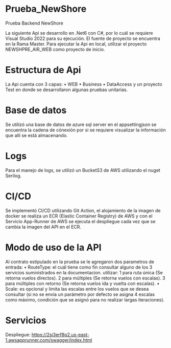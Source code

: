 # Prueba_NewShore
Prueba Backend NewShore

La siguiente Api se desarrollo en .Net6 con C#, por lo cuál se requiere Visual Studio 2022 para su ejecución. El fuente de proyecto se encuentra en la Rama Master.
Para ejecutar la Api en local, utilizar el proyecto NEWSHPRE_AIR_WEB como proyecto de inicio.

# Estructura de Api
La Api cuenta con 3 capas:
  • WEB
  • Business
  • DataAccess
y un proyecto Test en donde se desarrollaron algunas pruebas unitarias.

# Base de datos
Se utilizó una base de datos de azure sql server en el appsettingjson se encuentra la cadena de cónexión por si se requiere visualizar la información que allí se está almacenando.

# Logs
Para el manejo de logs, se utilizó un BucketS3 de AWS utilizando el nuget Serilog.

# CI/CD
Se implementó CI/CD utilizando Git Action, el alojamiento de la imagen de docker se realiza un ECR (Elastic Container Registry) de AWS y con el Servicio App-Runner de AWS se ejecuta el despliegue cada vez que se cambia la imagen del API en el ECR.

# Modo de uso de la API
Al contrato estipulado en la prueba se le agregaron dos parametros de entrada: 
  • RouteType: el cuál tiene como fin consultar alguno de los 3 servicios suministrados en la documentacion. utilizar:
   1 para ruta única (Se retorna vuelos directos).
   2 para múltiples (Se retorna vuelos con escalas).
   3 para múltiples con retorno (Se retorna vuelos ida y vuelta con escalas).
  • Scale: es opcional y limita las escalas entre los vuelos que se desea consultar (si no se envía un parámetro por defecto se asigna 4 escalas como máximo, condición que se asignó para no realizar largas iteraciones).

  # Servicios
  Despliegue: https://2si3erf8p2.us-east-1.awsapprunner.com/swagger/index.html